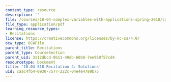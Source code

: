 ```yaml
---
content_type: resource
description: ''
file: /courses/18-04-complex-variables-with-applications-spring-2018/caac4fb409307577222c04e4e4789b75_MIT18_04S18_Recit4-solutions.pdf
file_type: application/pdf
learning_resource_types:
- Recitations
license: https://creativecommons.org/licenses/by-nc-sa/4.0/
ocw_type: OCWFile
parent_title: Recitations
parent_type: CourseSection
parent_uid: 3112dbcd-9b11-49db-60b0-7ee958f57cd4
resourcetype: Document
title: '18.04 S18 Recitation 4: Solutions'
uid: caac4fb4-0930-7577-222c-04e4e4789b75
---
```

